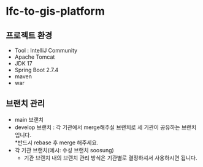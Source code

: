 # Ifc-to-gis-platform
## 프로젝트 환경
- Tool : IntelliJ Community
- Apache Tomcat
- JDK 17
- Spring Boot 2.7.4
- maven
- war


## 브랜치 관리
- main 브랜치
- develop 브랜치 : 각 기관에서 merge해주실 브랜치로 세 기관이 공유하는 브랜치입니다. <br>
  *반드시 rebase 후 merge 해주세요.
- 각 기관 브랜치(예시: 수성 브랜치 soosung)
  - 기관 브랜치 내의 브랜치 관리 방식은 기관별로 결정하셔서 사용하시면 됩니다.

